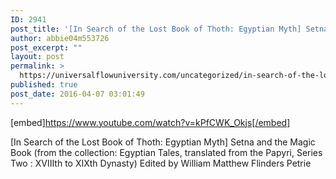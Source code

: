 ```yaml
---
ID: 2941
post_title: '[In Search of the Lost Book of Thoth: Egyptian Myth] Setna and the Magic Book'
author: abbie04m553726
post_excerpt: ""
layout: post
permalink: >
  https://universalflowuniversity.com/uncategorized/in-search-of-the-lost-book-of-thoth-egyptian-myth-setna-and-the-magic-book/
published: true
post_date: 2016-04-07 03:01:49
---
```

[embed]https://www.youtube.com/watch?v=kPfCWK_Okjs[/embed]<br>
<p>[In Search of the Lost Book of Thoth: Egyptian Myth] Setna and the Magic Book (from the collection: Egyptian Tales, translated from the Papyri, Series Two : XVIIIth to XIXth Dynasty) Edited by William Matthew Flinders Petrie</p>